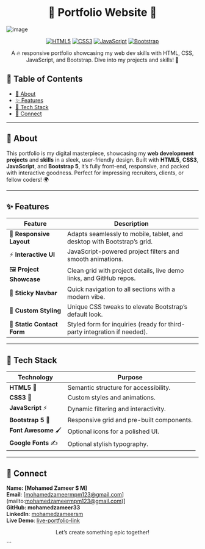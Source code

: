<h1 align="center">🌟 Portfolio Website 🌟</h1>

<p align="center">
  
  ![image](https://github.com/user-attachments/assets/86ed1cac-ee37-4020-90e4-afcbc437fd79)

</p>

<p align="center">
  <a href="https://developer.mozilla.org/en-US/docs/Web/HTML"><img src="https://img.shields.io/badge/HTML5-E34F26?style=for-the-badge&logo=html5&logoColor=white" alt="HTML5"></a>
  <a href="https://developer.mozilla.org/en-US/docs/Web/CSS"><img src="https://img.shields.io/badge/CSS3-1572B6?style=for-the-badge&logo=css3&logoColor=white" alt="CSS3"></a>
  <a href="https://developer.mozilla.org/en-US/docs/Web/JavaScript"><img src="https://img.shields.io/badge/JavaScript-F7DF1E?style=for-the-badge&logo=javascript&logoColor=black" alt="JavaScript"></a>
  <a href="https://getbootstrap.com/"><img src="https://img.shields.io/badge/Bootstrap-563D7C?style=for-the-badge&logo=bootstrap&logoColor=white" alt="Bootstrap"></a>
  
</p>

<p align="center">
  A 🔥 responsive portfolio showcasing my web dev skills with HTML, CSS, JavaScript, and Bootstrap. Dive into my projects and skills! 🚀
</p>

## 📑 Table of Contents
- [🎯 About](#-about)
- [✨ Features](#-features)
- [🧰 Tech Stack](#-tech-stack)
- [📩 Connect](#-connect)

---

## 🎯 About

This portfolio is my digital masterpiece, showcasing my **web development projects** and **skills** in a sleek, user-friendly design. Built with **HTML5**, **CSS3**, **JavaScript**, and **Bootstrap 5**, it’s fully front-end, responsive, and packed with interactive goodness. Perfect for impressing recruiters, clients, or fellow coders! 🌍

---

## ✨ Features

| Feature             | Description                                                                 |
|---------------------|-----------------------------------------------------------------------------|
| 📱 **Responsive Layout** | Adapts seamlessly to mobile, tablet, and desktop with Bootstrap’s grid.      |
| ⚡ **Interactive UI**    | JavaScript-powered project filters and smooth animations.                   |
| 🖼️ **Project Showcase** | Clean grid with project details, live demo links, and GitHub repos.         |
| 🧭 **Sticky Navbar**    | Quick navigation to all sections with a modern vibe.                        |
| 🎨 **Custom Styling**   | Unique CSS tweaks to elevate Bootstrap’s default look.                      |
| 📧 **Static Contact Form** | Styled form for inquiries (ready for third-party integration if needed).    |

---

## 🧰 Tech Stack

| Technology         | Purpose                                                  |
|--------------------|----------------------------------------------------------|
| **HTML5** 📝       | Semantic structure for accessibility.                    |
| **CSS3** 🎨        | Custom styles and animations.                            |
| **JavaScript** ⚡   | Dynamic filtering and interactivity.                     |
| **Bootstrap 5** 🧩 | Responsive grid and pre-built components.                |
| **Font Awesome** 🖌️ | Optional icons for a polished UI.                        |
| **Google Fonts** ✍️ | Optional stylish typography.                             |

---

## 📄 Connect
**Name: [Mohamed Zameer S M]** <br>
**Email**: [mohamedzameermpm123@gmail.com] (mailto:mohamedzameermpm123@gmail.com)] <br>
**GitHub: mohamedzameer33** <br>
**LinkedIn**: [mohamedzameersm](https://www.linkedin.com/in/mohamed-zameer-4b3211301/) <br>
**Live Demo**: [live-portfolio-link
](https://portfolio-zameer.netlify.app/) <br>
<p align="center">
  Let’s create something epic together! 
</p>
```


